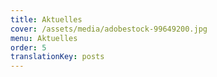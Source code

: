 ```yaml
---
title: Aktuelles
cover: /assets/media/adobestock-99649200.jpg
menu: Aktuelles
order: 5
translationKey: posts
---
```

